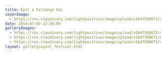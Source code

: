 ```yaml
---
title: Épül a Pillangó ház
coverImage:
  - https://res.cloudinary.com/lightpositive/image/upload/v1647560671/uploads/%C3%89p%C3%BCl%20a%20Pillang%C3%B3%20h%C3%A1z/tumblr_n39eytRfET1tnkn1fo1_1280.jpg
date: 2014-07-09 22:58:09
galleryImages: 
  - https://res.cloudinary.com/lightpositive/image/upload/v1647560671/uploads/%C3%89p%C3%BCl%20a%20Pillang%C3%B3%20h%C3%A1z/tumblr_n39eytRfET1tnkn1fo3_1280.jpg
  - https://res.cloudinary.com/lightpositive/image/upload/v1647560671/uploads/%C3%89p%C3%BCl%20a%20Pillang%C3%B3%20h%C3%A1z/tumblr_n39eytRfET1tnkn1fo2_1280.jpg
  - https://res.cloudinary.com/lightpositive/image/upload/v1647560671/uploads/%C3%89p%C3%BCl%20a%20Pillang%C3%B3%20h%C3%A1z/tumblr_n39eytRfET1tnkn1fo1_1280.jpg
layout: galleryLayout_festival.html
---
```

